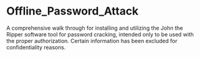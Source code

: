 # Offline_Password_Attack
A comprehensive walk through for installing and utilizing the John the Ripper software tool for password cracking, intended only to be used with the proper authorization. Certain information has been excluded for confidentiality reasons. 

